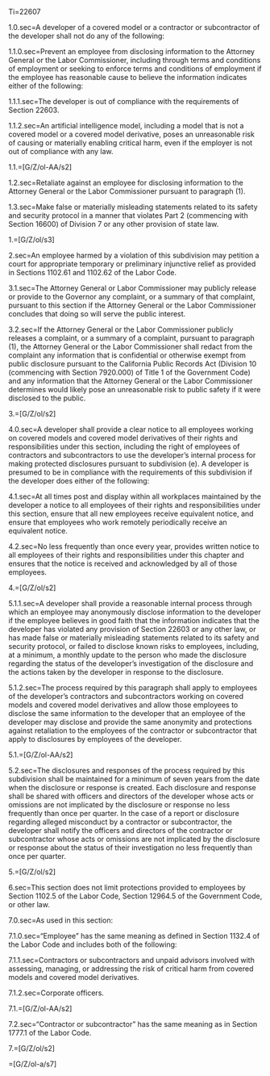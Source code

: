 Ti=22607 

1.0.sec=A developer of a covered model or a contractor or subcontractor of the developer shall not do any of the following:

1.1.0.sec=Prevent an employee from disclosing information to the Attorney General or the Labor Commissioner, including through terms and conditions of employment or seeking to enforce terms and conditions of employment if the employee has reasonable cause to believe the information indicates either of the following:

1.1.1.sec=The developer is out of compliance with the requirements of Section 22603.

1.1.2.sec=An artificial intelligence model, including a model that is not a covered model or a covered model derivative, poses an unreasonable risk of causing or materially enabling critical harm, even if the employer is not out of compliance with any law.

1.1.=[G/Z/ol-AA/s2]

1.2.sec=Retaliate against an employee for disclosing information to the Attorney General or the Labor Commissioner pursuant to paragraph (1).

1.3.sec=Make false or materially misleading statements related to its safety and security protocol in a manner that violates Part 2 (commencing with Section 16600) of Division 7 or any other provision of state law.

1.=[G/Z/ol/s3]

2.sec=An employee harmed by a violation of this subdivision may petition a court for appropriate temporary or preliminary injunctive relief as provided in Sections 1102.61 and 1102.62 of the Labor Code.

3.1.sec=The Attorney General or Labor Commissioner may publicly release or provide to the Governor any complaint, or a summary of that complaint, pursuant to this section if the Attorney General or the Labor Commissioner concludes that doing so will serve the public interest.

3.2.sec=If the Attorney General or the Labor Commissioner publicly releases a complaint, or a summary of a complaint, pursuant to paragraph (1), the Attorney General or the Labor Commissioner shall redact from the complaint any information that is confidential or otherwise exempt from public disclosure pursuant to the California Public Records Act (Division 10 (commencing with Section 7920.000) of Title 1 of the Government Code) and any information that the Attorney General or the Labor Commissioner determines would likely pose an unreasonable risk to public safety if it were disclosed to the public.

3.=[G/Z/ol/s2]

4.0.sec=A developer shall provide a clear notice to all employees working on covered models and covered model derivatives of their rights and responsibilities under this section, including the right of employees of contractors and subcontractors to use the developer’s internal process for making protected disclosures pursuant to subdivision (e). A developer is presumed to be in compliance with the requirements of this subdivision if the developer does either of the following:

4.1.sec=At all times post and display within all workplaces maintained by the developer a notice to all employees of their rights and responsibilities under this section, ensure that all new employees receive equivalent notice, and ensure that employees who work remotely periodically receive an equivalent notice.

4.2.sec=No less frequently than once every year, provides written notice to all employees of their rights and responsibilities under this chapter and ensures that the notice is received and acknowledged by all of those employees.

4.=[G/Z/ol/s2]

5.1.1.sec=A developer shall provide a reasonable internal process through which an employee may anonymously disclose information to the developer if the employee believes in good faith that the information indicates that the developer has violated any provision of Section 22603 or any other law, or has made false or materially misleading statements related to its safety and security protocol, or failed to disclose known risks to employees, including, at a minimum, a monthly update to the person who made the disclosure regarding the status of the developer’s investigation of the disclosure and the actions taken by the developer in response to the disclosure.

5.1.2.sec=The process required by this paragraph shall apply to employees of the developer’s contractors and subcontractors working on covered models and covered model derivatives and allow those employees to disclose the same information to the developer that an employee of the developer may disclose and provide the same anonymity and protections against retaliation to the employees of the contractor or subcontractor that apply to disclosures by employees of the developer.

5.1.=[G/Z/ol-AA/s2]

5.2.sec=The disclosures and responses of the process required by this subdivision shall be maintained for a minimum of seven years from the date when the disclosure or response is created. Each disclosure and response shall be shared with officers and directors of the developer whose acts or omissions are not implicated by the disclosure or response no less frequently than once per quarter. In the case of a report or disclosure regarding alleged misconduct by a contractor or subcontractor, the developer shall notify the officers and directors of the contractor or subcontractor whose acts or omissions are not implicated by the disclosure or response about the status of their investigation no less frequently than once per quarter.

5.=[G/Z/ol/s2]

6.sec=This section does not limit protections provided to employees by Section 1102.5 of the Labor Code, Section 12964.5 of the Government Code, or other law.

7.0.sec=As used in this section:

7.1.0.sec=“Employee” has the same meaning as defined in Section 1132.4 of the Labor Code and includes both of the following:

7.1.1.sec=Contractors or subcontractors and unpaid advisors involved with assessing, managing, or addressing the risk of critical harm from covered models and covered model derivatives.

7.1.2.sec=Corporate officers.

7.1.=[G/Z/ol-AA/s2]

7.2.sec=“Contractor or subcontractor” has the same meaning as in Section 1777.1 of the Labor Code.

7.=[G/Z/ol/s2]

=[G/Z/ol-a/s7]

